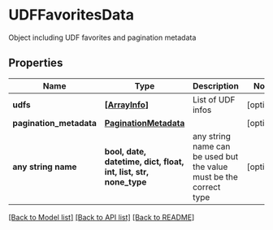 # UDFFavoritesData

Object including UDF favorites and pagination metadata

## Properties
Name | Type | Description | Notes
------------ | ------------- | ------------- | -------------
**udfs** | [**[ArrayInfo]**](ArrayInfo.md) | List of UDF infos | [optional] 
**pagination_metadata** | [**PaginationMetadata**](PaginationMetadata.md) |  | [optional] 
**any string name** | **bool, date, datetime, dict, float, int, list, str, none_type** | any string name can be used but the value must be the correct type | [optional]

[[Back to Model list]](../README.md#documentation-for-models) [[Back to API list]](../README.md#documentation-for-api-endpoints) [[Back to README]](../README.md)



